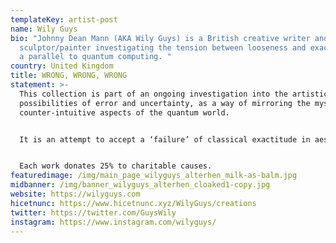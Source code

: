 ```yaml
---
templateKey: artist-post
name: Wily Guys
bio: "Johnny Dean Mann (AKA Wily Guys) is a British creative writer and digital
  sculptor/painter investigating the tension between looseness and exactitude as
  a parallel to quantum computing. "
country: United Kingdom
title: WRONG, WRONG, WRONG
statement: >-
  This collection is part of an ongoing investigation into the artistic
  possibilities of error and uncertainty, as a way of mirroring the mysterious,
  counter-intuitive aspects of the quantum world.


  It is an attempt to accept a ‘failure’ of classical exactitude in aesthetics, as a way of gaining a deeper understanding of the human perception of the world, particularly as that perception modulates in extreme contexts.


  Each work donates 25% to charitable causes.
featuredimage: /img/main_page_wilyguys_alterhen_milk-as-balm.jpg
midbanner: /img/banner_wilyguys_alterhen_cloaked1-copy.jpg
website: https://wilyguys.com
hicetnunc: https://www.hicetnunc.xyz/WilyGuys/creations
twitter: https://twitter.com/GuysWily
instagram: https://www.instagram.com/wilyguys/
---
```

